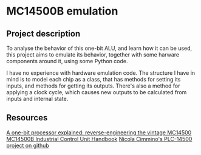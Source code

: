 # MC14500B emulation

## Project description

To analyse the behavior of this one-bit ALU, and learn how it can be used, this project aims to emulate its behavior, together with some harware components around it, using some Python code.  

I have no experience with hardware emulation code. The structure I have in mind is to model each chip as a class, that has methods for setting its inputs, and methods for getting its outputs.
There's also a method for applying a clock cycle, which causes new outputs to be calculated from inputs and internal state.  

## Resources

[A one-bit processor explained: reverse-engineering the vintage MC14500](https://www.righto.com/2021/02/a-one-bit-processor-explained-reverse.html)
[MC14500B Industrial Control Unit Handbook](https://bitsavers.org/components/motorola/14500/MC14500B_Industrial_Control_Unit_Handbook_1977.pdf)
[Nicola Cimmino's PLC-14500 project on github](https://github.com/nicolacimmino/PLC-14500)